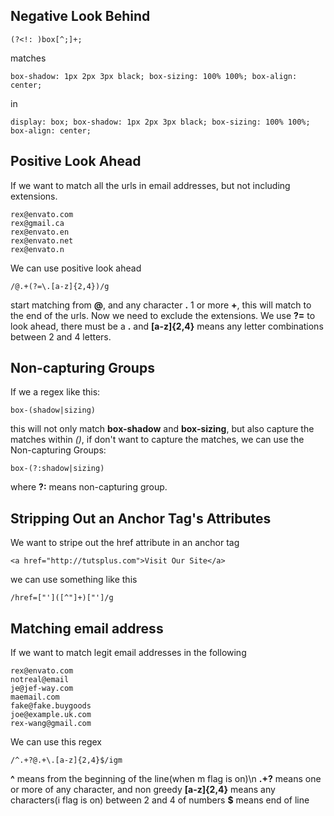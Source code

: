 ## Negative Look Behind
```
(?<!: )box[^;]+;
```
matches
```
box-shadow: 1px 2px 3px black; box-sizing: 100% 100%; box-align: center;
```
in
```
display: box; box-shadow: 1px 2px 3px black; box-sizing: 100% 100%; box-align: center;
```

## Positive Look Ahead
If we want to match all the urls in email addresses, but not including extensions.
```
rex@envato.com
rex@gmail.ca
rex@envato.en
rex@envato.net
rex@envato.n
```
We can use positive look ahead
```
/@.+(?=\.[a-z]{2,4})/g
```
start matching from **@**, and any character **.** 1 or more **+**, this will match to the end of the urls. Now we need to exclude the extensions. We use **?=** to look ahead, there must be a **.** and **[a-z]{2,4}** means any letter combinations between 2 and 4 letters.

## Non-capturing Groups
If we a regex like this:
```
box-(shadow|sizing)
```
this will not only match **box-shadow** and **box-sizing**, but also capture the matches within *()*, if don't want to capture the matches, we can use the Non-capturing Groups:
```
box-(?:shadow|sizing)
```
where **?:** means non-capturing group.

## Stripping Out an Anchor Tag's Attributes
We want to stripe out the href attribute in an anchor tag
```
<a href="http://tutsplus.com">Visit Our Site</a>
```
we can use something like this
```
/href=["']([^"]+)["']/g
```

## Matching email address
If we want to match legit email addresses in the following
```
rex@envato.com
notreal@email
je@jef-way.com
maemail.com
fake@fake.buygoods
joe@example.uk.com
rex-wang@gmail.com
```
We can use this regex
```
/^.+?@.+\.[a-z]{2,4}$/igm
```
**^** means from the beginning of the line(when m flag is on)\n
**.+?** means one or more of any character, and non greedy
**[a-z]{2,4}** means any characters(i flag is on) between 2 and 4 of numbers
**$** means end of line
